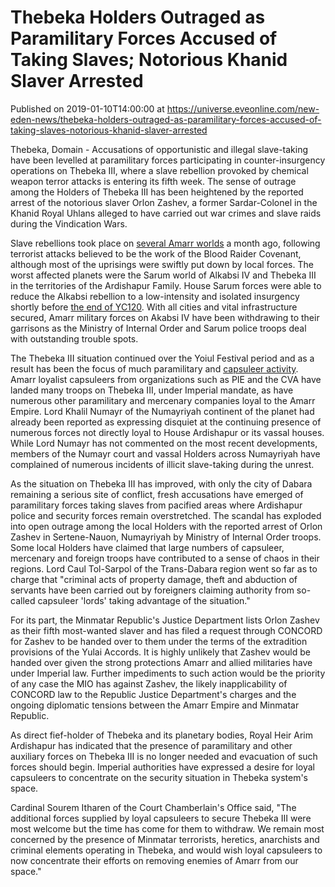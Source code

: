 # Thebeka Holders Outraged as Paramilitary Forces Accused of Taking Slaves; Notorious Khanid Slaver Arrested
Published on 2019-01-10T14:00:00 at https://universe.eveonline.com/new-eden-news/thebeka-holders-outraged-as-paramilitary-forces-accused-of-taking-slaves-notorious-khanid-slaver-arrested

Thebeka, Domain - Accusations of opportunistic and illegal slave-taking have been levelled at paramilitary forces participating in counter-insurgency operations on Thebeka III, where a slave rebellion provoked by chemical weapon terror attacks is entering its fifth week. The sense of outrage among the Holders of Thebeka III has been heightened by the reported arrest of the notorious slaver Orlon Zashev, a former Sardar-Colonel in the Khanid Royal Uhlans alleged to have carried out war crimes and slave raids during the Vindication Wars.

Slave rebellions took place on [several Amarr worlds](https://community.eveonline.com/news/news-channels/world-news/amarr-forces-respond-to-terrorist-attacks-and-slave-revolts-on-five-worlds/) a month ago, following terrorist attacks believed to be the work of the Blood Raider Covenant, although most of the uprisings were swiftly put down by local forces. The worst affected planets were the Sarum world of Alkabsi IV and Thebeka III in the territories of the Ardishapur Family. House Sarum forces were able to reduce the Alkabsi rebellion to a low-intensity and isolated insurgency shortly before [the end of YC120](https://community.eveonline.com/news/news-channels/world-news/amarr-steps-up-border-patrols-alleges-republic-interference-in-internal-affairs/). With all cities and vital infrastructure secured, Amarr military forces on Akabsi IV have been withdrawing to their garrisons as the Ministry of Internal Order and Sarum police troops deal with outstanding trouble spots.

The Thebeka III situation continued over the Yoiul Festival period and as a result has been the focus of much paramilitary and [capsuleer activity](https://forums.eveonline.com/t/razsu-zaibatsu-associated-news-institute-hub/76898/44). Amarr loyalist capsuleers from organizations such as PIE and the CVA have landed many troops on Thebeka III, under Imperial mandate, as have numerous other paramilitary and mercenary companies loyal to the Amarr Empire. Lord Khalil Numayr of the Numayriyah continent of the planet had already been reported as expressing disquiet at the continuing presence of numerous forces not directly loyal to House Ardishapur or its vassal houses. While Lord Numayr has not commented on the most recent developments, members of the Numayr court and vassal Holders across Numayriyah have complained of numerous incidents of illicit slave-taking during the unrest.

As the situation on Thebeka III has improved, with only the city of Dabara remaining a serious site of conflict, fresh accusations have emerged of paramilitary forces taking slaves from pacified areas where Ardishapur police and security forces remain overstretched. The scandal has exploded into open outrage among the local Holders with the reported arrest of Orlon Zashev in Sertene-Nauon, Numayriyah by Ministry of Internal Order troops. Some local Holders have claimed that large numbers of capsuleer, mercenary and foreign troops have contributed to a sense of chaos in their regions. Lord Caul Tol-Sarpol of the Trans-Dabara region went so far as to charge that "criminal acts of property damage, theft and abduction of servants have been carried out by foreigners claiming authority from so-called capsuleer 'lords' taking advantage of the situation."

For its part, the Minmatar Republic's Justice Department lists Orlon Zashev as their fifth most-wanted slaver and has filed a request through CONCORD for Zashev to be handed over to them under the terms of the extradition provisions of the Yulai Accords. It is highly unlikely that Zashev would be handed over given the strong protections Amarr and allied militaries have under Imperial law. Further impediments to such action would be the priority of any case the MIO has against Zashev, the likely inapplicability of CONCORD law to the Republic Justice Department's charges and the ongoing diplomatic tensions between the Amarr Empire and Minmatar Republic.

As direct fief-holder of Thebeka and its planetary bodies, Royal Heir Arim Ardishapur has indicated that the presence of paramilitary and other auxiliary forces on Thebeka III is no longer needed and evacuation of such forces should begin. Imperial authorities have expressed a desire for loyal capsuleers to concentrate on the security situation in Thebeka system's space.

Cardinal Sourem Itharen of the Court Chamberlain's Office said, "The additional forces supplied by loyal capsuleers to secure Thebeka III were most welcome but the time has come for them to withdraw. We remain most concerned by the presence of Minmatar terrorists, heretics, anarchists and criminal elements operating in Thebeka, and would wish loyal capsuleers to now concentrate their efforts on removing enemies of Amarr from our space."
